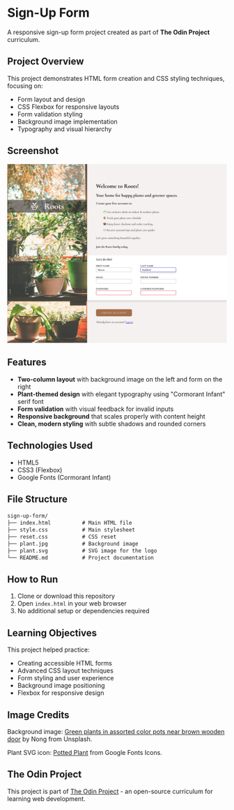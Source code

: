 # Sign-Up Form

A responsive sign-up form project created as part of **The Odin Project** curriculum.

## Project Overview

This project demonstrates HTML form creation and CSS styling techniques, focusing on:
- Form layout and design
- CSS Flexbox for responsive layouts
- Form validation styling
- Background image implementation
- Typography and visual hierarchy

## Screenshot

![Screenshot](sign-up-page.jpeg)

## Features

- **Two-column layout** with background image on the left and form on the right
- **Plant-themed design** with elegant typography using "Cormorant Infant" serif font
- **Form validation** with visual feedback for invalid inputs
- **Responsive background** that scales properly with content height
- **Clean, modern styling** with subtle shadows and rounded corners

## Technologies Used

- HTML5
- CSS3 (Flexbox)
- Google Fonts (Cormorant Infant)

## File Structure

```
sign-up-form/
├── index.html          # Main HTML file
├── style.css           # Main stylesheet
├── reset.css           # CSS reset
├── plant.jpg           # Background image
├── plant.svg           # SVG image for the logo
└── README.md           # Project documentation
```

## How to Run

1. Clone or download this repository
2. Open `index.html` in your web browser
3. No additional setup or dependencies required

## Learning Objectives

This project helped practice:
- Creating accessible HTML forms
- Advanced CSS layout techniques
- Form styling and user experience
- Background image positioning
- Flexbox for responsive design

## Image Credits

Background image: [Green plants in assorted color pots near brown wooden door](https://unsplash.com/photos/green-plants-in-assorted-color-pots-near-brown-wooden-door-r9KNqX6FkKc) by Nong from Unsplash.

Plant SVG icon: [Potted Plant](https://fonts.google.com/icons?selected=Material+Symbols+Outlined:potted_plant:FILL@0;wght@400;GRAD@0;opsz@24&icon.query=plant&icon.size=24&icon.color=%23FFFFFF&icon.platform=web) from Google Fonts Icons.

## The Odin Project

This project is part of [The Odin Project](https://www.theodinproject.com/) - an open-source curriculum for learning web development.